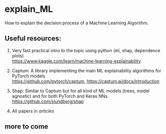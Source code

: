 # explain_ML
How to explain the decision process of a Machine Learning Algorithm.

## Useful resources:
1. Very fast practical intro to the topic using python (eli, shap, dependence plots) <br>
   https://www.kaggle.com/learn/machine-learning-explainability

2. Captum: A library implementing the main ML explainability algorithms for PyTorch models <br>
   https://github.com/pytorch/captum, https://captum.ai/docs/introduction <br>
   
3. Shap: Similar to Captum but for all kind of ML models (trees, model agnostic) and for both PyTorch and Keras NNs. <br>
   https://github.com/slundberg/shap
   
4. All papers in *articles*
   
## more to come
